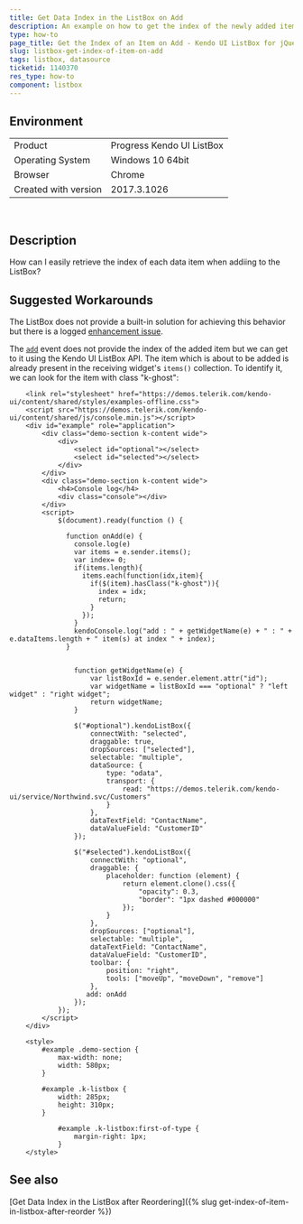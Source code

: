 ```yaml
---
title: Get Data Index in the ListBox on Add
description: An example on how to get the index of the newly added item in the ListBox.
type: how-to
page_title: Get the Index of an Item on Add - Kendo UI ListBox for jQuery
slug: listbox-get-index-of-item-on-add
tags: listbox, datasource
ticketid: 1140370
res_type: how-to
component: listbox
---
```


## Environment

<table>
 <tr>
  <td>Product</td>
  <td>Progress Kendo UI ListBox</td>
 </tr>
 <tr>
  <td>Operating System</td>
  <td>Windows 10 64bit</td>
 </tr>
 <tr>
  <td>Browser</td>
  <td>Chrome</td>
 </tr>
 <tr>
 <td>Created with version</td>
  <td>2017.3.1026</td>
 </tr>
</table>

 
## Description

How can I easily retrieve the index of each data item when addiing to the ListBox? 

## Suggested Workarounds

The ListBox does not provide a built-in solution for achieving this behavior but there is a logged [enhancement issue](https://github.com/telerik/kendo-ui-core/issues/3777). 

The [`add`](/api/javascript/ui/listbox/events/add) event does not provide the index of the added item but we can get to it using the Kendo UI ListBox API. The item which is about to be added is already present in the receiving widget's `items()` collection. To identify it, we can look for the item with class "k-ghost":

```dojo
    <link rel="stylesheet" href="https://demos.telerik.com/kendo-ui/content/shared/styles/examples-offline.css">
    <script src="https://demos.telerik.com/kendo-ui/content/shared/js/console.min.js"></script>
    <div id="example" role="application">
        <div class="demo-section k-content wide">
            <div>
                <select id="optional"></select>
                <select id="selected"></select>
            </div>
        </div>
        <div class="demo-section k-content wide">
            <h4>Console log</h4>
            <div class="console"></div>
        </div>
        <script>
            $(document).ready(function () {

              function onAdd(e) {
                console.log(e)
                var items = e.sender.items();
    			var index= 0;
                if(items.length){
                  items.each(function(idx,item){
                    if($(item).hasClass("k-ghost")){
                      index = idx;
                      return;
                    } 
                  });
                }
                kendoConsole.log("add : " + getWidgetName(e) + " : " + e.dataItems.length + " item(s) at index " + index);
              }


                function getWidgetName(e) {
                    var listBoxId = e.sender.element.attr("id");
                    var widgetName = listBoxId === "optional" ? "left widget" : "right widget";
                    return widgetName;
                }

                $("#optional").kendoListBox({
                    connectWith: "selected",
                    draggable: true,
                    dropSources: ["selected"],
                    selectable: "multiple",
                    dataSource: {
                        type: "odata",
                        transport: {
                            read: "https://demos.telerik.com/kendo-ui/service/Northwind.svc/Customers"
                        }
                    },
                    dataTextField: "ContactName",
                    dataValueField: "CustomerID"
                });

                $("#selected").kendoListBox({
                    connectWith: "optional",
                    draggable: {
                        placeholder: function (element) {
                            return element.clone().css({
                                "opacity": 0.3,
                                "border": "1px dashed #000000"
                            });
                        }
                    },
                    dropSources: ["optional"],
                    selectable: "multiple",
                    dataTextField: "ContactName",
                    dataValueField: "CustomerID",
                    toolbar: {
                        position: "right",
                        tools: ["moveUp", "moveDown", "remove"]
                    },
                   add: onAdd
                });
            });
        </script>
    </div>

    <style>
        #example .demo-section {
            max-width: none;
            width: 580px;
        }

        #example .k-listbox {
            width: 285px;
            height: 310px;
        }

            #example .k-listbox:first-of-type {
                margin-right: 1px;
            }
    </style>

```

## See also

[Get Data Index in the ListBox after Reordering]({% slug get-index-of-item-in-listbox-after-reorder %})
